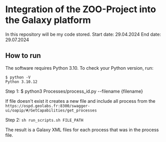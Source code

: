 # Integration of the ZOO-Project into the Galaxy platform

In this repository will be my code stored.
Start date: 29.04.2024
End date: 29.07.2024

## How to run
The software requires Python 3.10. To check your Python version, run:



    $ python -V
    Python 3.10.12

Step 1:
    $ python3 Processes/process_id.py --filename {filename}


    
If file doesn't exist it creates a new file and include all process from the `https://ospd.geolabs.fr:8300/swagger-ui/oapip/#/GetCapabilities/get_processes`

Step 2: `sh run_scripts.sh FILE_PATH`

The result is a Galaxy XML files for each process that was in the process file.






